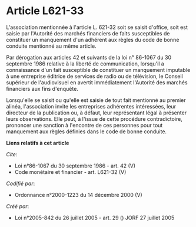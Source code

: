 # Article L621-33

L'association mentionnée à l'article L. 621-32 soit se saisit d'office, soit est saisie par l'Autorité des marchés financiers
de faits susceptibles de constituer un manquement d'un adhérent aux règles du code de bonne conduite mentionné au même
article. 

Par dérogation aux articles 42 et suivants de la loi n° 86-1067 du 30 septembre 1986 relative à la liberté de communication,
lorsqu'il a connaissance d'un fait susceptible de constituer un manquement imputable à une entreprise éditrice de services de
radio ou de télévision, le Conseil supérieur de l'audiovisuel en avertit immédiatement l'Autorité des marchés financiers aux
fins d'enquête. 

Lorsqu'elle se saisit ou qu'elle est saisie de tout fait mentionné au premier alinéa, l'association invite les entreprises
adhérentes intéressées, leur directeur de la publication ou, à défaut, leur représentant légal à présenter leurs
observations. Elle peut, à l'issue de cette procédure contradictoire, prononcer une sanction à l'encontre de ces personnes
pour tout manquement aux règles définies dans le code de bonne conduite.

**Liens relatifs à cet article**

_Cite_:

  - Loi n°86-1067 du 30 septembre 1986 - art. 42 (V)
  - Code monétaire et financier - art. L621-32 (V)

_Codifié par_:

  - Ordonnance n°2000-1223 du 14 décembre 2000 (V)

_Créé par_:

  - Loi n°2005-842 du 26 juillet 2005 - art. 29 () JORF 27 juillet 2005

